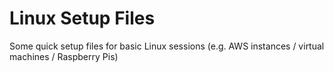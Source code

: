 # Linux Setup Files

Some quick setup files for basic Linux sessions (e.g. AWS instances / virtual machines / Raspberry Pis)

